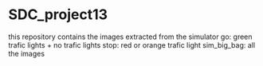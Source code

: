 # SDC_project13
this repository contains the images extracted from the simulator
go: green trafic lights + no trafic lights
stop: red or orange trafic light
sim_big_bag: all the images
